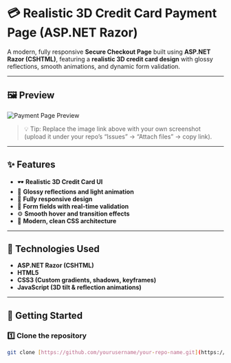 # 💳 Realistic 3D Credit Card Payment Page (ASP.NET Razor)

A modern, fully responsive **Secure Checkout Page** built using **ASP.NET Razor (CSHTML)**, featuring a **realistic 3D credit card design** with glossy reflections, smooth animations, and dynamic form validation.

---

## 🖼️ Preview

![Payment Page Preview]([https://github.com/yourusername/your-repo-name/assets/preview-image.png](https://nadux99.github.io/Live-Update-Credit-Credit-Card/))

> 💡 Tip: Replace the image link above with your own screenshot (upload it under your repo’s “Issues” → “Attach files” → copy link).

---

## ✨ Features

- 🕶️ **Realistic 3D Credit Card UI**
- 🎨 **Glossy reflections and light animation**
- 📱 **Fully responsive design**
- 🧾 **Form fields with real-time validation**
- ⚙️ **Smooth hover and transition effects**
- 🧡 **Modern, clean CSS architecture**

---

## 🧩 Technologies Used

- **ASP.NET Razor (CSHTML)**
- **HTML5**
- **CSS3 (Custom gradients, shadows, keyframes)**
- **JavaScript (3D tilt & reflection animations)**

---

## 🚀 Getting Started

### 1️⃣ Clone the repository
```bash
git clone [https://github.com/yourusername/your-repo-name.git](https://github.com/NaduX99/Live-Update-Credit-Credit-Card.git)
